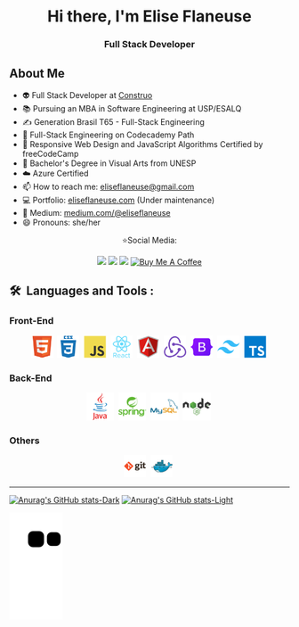 <h1 align="center">Hi there, I'm Elise Flaneuse</h1>
<h3 align="center">Full Stack Developer</h3>

## About Me

- 👽 Full Stack Developer at <a href="https://www.construo.ch/en">Construo</a> 
- 📚 Pursuing an MBA in Software Engineering at USP/ESALQ
- ✍️ Generation Brasil T65 - Full-Stack Engineering
- 🌱 Full-Stack Engineering on Codecademy Path
- 🤖 Responsive Web Design and JavaScript Algorithms Certified by freeCodeCamp
- 🌱 Bachelor's Degree in Visual Arts from UNESP
- ☁️ Azure Certified
- 📫 How to reach me: eliseflaneuse@gmail.com
- 💻 Portfolio: <a href="https://eliseflaneuse.com">eliseflaneuse.com</a> (Under maintenance)
- 🚀 Medium: <a href="https://medium.com/@eliseflaneuse">medium.com/@eliseflaneuse</a>
- 😄 Pronouns: she/her


<div align="center">
<p>⭐Social Media:</p>
<p>
  <a href="https://discordapp.com/users/eliseflaneuse" target="_blank"><img src="https://img.shields.io/badge/Discord-7289DA?style=for-the-badge&logo=discord&logoColor=white" target="_blank"></a> 
  <a href = "mailto:eliseflaneuse@gmail.com"><img src="https://img.shields.io/badge/-Gmail-%23333?style=for-the-badge&logo=gmail&logoColor=white" target="_blank"></a>
  <a href="https://www.linkedin.com/in/elise-flaneuse-46a54b250/" target="_blank"><img src="https://img.shields.io/badge/-LinkedIn-%230077B5?style=for-the-badge&logo=linkedin&logoColor=white" target="_blank"></a> 
<a href="https://bmc.link/eliseflaneuse" target="_blank"><img src="https://cdn.buymeacoffee.com/buttons/default-orange.png" alt="Buy Me A Coffee" height="28" width="140"></a>
</p>
</div>


## 🛠 &nbsp;Languages and Tools :


### Front-End 
<p align="center">
<img src="https://github.com/devicons/devicon/blob/master/icons/html5/html5-original.svg" title="HTML5" alt="HTML" width="40" height="40"/>&nbsp;
<img src="https://github.com/devicons/devicon/blob/master/icons/css3/css3-plain-wordmark.svg"  title="CSS3" alt="CSS" width="40" height="40"/>&nbsp;
<img src="https://github.com/devicons/devicon/blob/master/icons/javascript/javascript-original.svg" title="JavaScript" alt="JavaScript" width="40" height="40"/>&nbsp;
<img src="https://github.com/devicons/devicon/blob/master/icons/react/react-original-wordmark.svg" title="React" alt="React" width="40" height="40"/>&nbsp;
  <img src="https://github.com/devicons/devicon/blob/master/icons/angularjs/angularjs-original.svg" title="Java" alt="Java" width="40" height="40"/>&nbsp;
<img src="https://github.com/devicons/devicon/blob/master/icons/redux/redux-original.svg" title="Redux" alt="Redux " width="40" height="40"/>&nbsp;
<img src="https://github.com/devicons/devicon/blob/master/icons/bootstrap/bootstrap-original.svg" title="Bootstrap" **alt="Bootstrap" width="40" height="40"/>&nbsp;
<img src="https://github.com/devicons/devicon/blob/master/icons/tailwindcss/tailwindcss-plain.svg" title="Tailwind CSS" **alt="Tailwind CSS" width="40" height="40"/>&nbsp;
<img src="https://github.com/devicons/devicon/blob/master/icons/typescript/typescript-original.svg" title="typescript" alt="typescript" width="40" height="40"/>&nbsp;
</p>

### Back-End 
<p align="center">
<img src="https://github.com/devicons/devicon/blob/master/icons/java/java-original-wordmark.svg" title="Java" alt="Java" width="50" height="50"/>&nbsp;
<img src="https://github.com/devicons/devicon/blob/master/icons/spring/spring-original-wordmark.svg" title="Spring" alt="Spring" width="50" height="50"/>&nbsp;
<img src="https://github.com/devicons/devicon/blob/master/icons/mysql/mysql-original-wordmark.svg" title="MySQL"  alt="MySQL" width="50" height="50"/>&nbsp;
<img src="https://github.com/devicons/devicon/blob/master/icons/nodejs/nodejs-original-wordmark.svg" title="NodeJS" alt="NodeJS" width="50" height="50"/>&nbsp;

</p>

### Others
<p align="center">
<img src="https://github.com/devicons/devicon/blob/master/icons/git/git-original-wordmark.svg" title="Git" **alt="Git" width="40" height="40"/>&nbsp;
<img src="https://github.com/devicons/devicon/blob/master/icons/docker/docker-original.svg" title="Docker" **alt="Docker" width="40" height="40"/>&nbsp;

</p>

---

[![Anurag's GitHub stats-Dark](https://github-readme-stats.vercel.app/api?username=eliseflaneuse&show_icons=true&theme=dark#gh-dark-mode-only)](https://github.com/eliseflaneuse/github-readme-stats#gh-dark-mode-only)
[![Anurag's GitHub stats-Light](https://github-readme-stats.vercel.app/api?username=eliseflaneuse&show_icons=true&theme=default#gh-light-mode-only)](https://github.com/eliseflaneuse/github-readme-stats#gh-light-mode-only)


 ![Snake animation](https://github.com/eliseflaneuse/eliseflaneuse/blob/output/github-contribution-grid-snake.svg)

